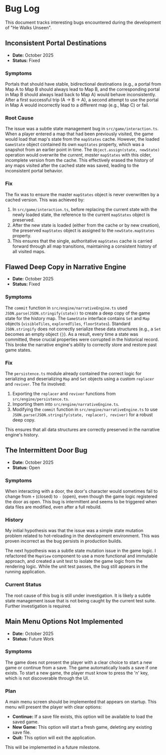 # Bug Log

This document tracks interesting bugs encountered during the development of "He Walks Unseen".

## Inconsistent Portal Destinations

-   **Date:** October 2025
-   **Status:** Fixed

### Symptoms

Portals that should have stable, bidirectional destinations (e.g., a portal from Map A to Map B should always lead to Map B, and the corresponding portal in Map B should always lead back to Map A) would behave inconsistently. After a first successful trip (A -> B -> A), a second attempt to use the portal in Map A would incorrectly lead to a different map (e.g., Map C) or fail.

### Root Cause

The issue was a subtle state management bug in `src/game/interaction.ts`. When a player entered a map that had been previously visited, the game would load that map's state from the `mapStates` cache. However, the loaded `GameState` object contained its own `mapStates` property, which was a snapshot from an earlier point in time. The `Object.assign(state, newState)` operation would overwrite the *current, master* `mapStates` with this older, incomplete version from the cache. This effectively erased the history of any maps visited after the cached state was saved, leading to the inconsistent portal behavior.

### Fix

The fix was to ensure the master `mapStates` object is never overwritten by a cached version. This was achieved by:
1. In `src/game/interaction.ts`, before replacing the current state with the newly loaded state, the reference to the current `mapStates` object is preserved.
2. After the new state is loaded (either from the cache or by new creation), the preserved `mapStates` object is assigned to the `newState.mapStates` property.
3. This ensures that the single, authoritative `mapStates` cache is carried forward through all map transitions, maintaining a consistent history of all visited maps.

## Flawed Deep Copy in Narrative Engine

-   **Date:** October 2025
-   **Status:** Fixed

### Symptoms

The `commit` function in `src/engine/narrativeEngine.ts` used `JSON.parse(JSON.stringify(state))` to create a deep copy of the game state for the history map. The `GameState` interface contains `Set` and `Map` objects (`visibleTiles`, `exploredTiles`, `floorStates`). Standard `JSON.stringify` does not correctly serialize these data structures (e.g., a `Set` becomes an empty object `{}`). As a result, every time a state was committed, these crucial properties were corrupted in the historical record. This broke the narrative engine's ability to correctly store and restore past game states.

### Fix

The `persistence.ts` module already contained the correct logic for serializing and deserializing `Map` and `Set` objects using a custom `replacer` and `reviver`. The fix involved:
1. Exporting the `replacer` and `reviver` functions from `src/engine/persistence.ts`.
2. Importing them into `src/engine/narrativeEngine.ts`.
3. Modifying the `commit` function in `src/engine/narrativeEngine.ts` to use `JSON.parse(JSON.stringify(state, replacer), reviver)` for a robust deep copy.

This ensures that all data structures are correctly preserved in the narrative engine's history.

## The Intermittent Door Bug

-   **Date:** October 2025
-   **Status:** Open

### Symptoms

When interacting with a door, the door's character would sometimes fail to change from `+` (closed) to `-` (open), even though the game logic registered the door as open. This bug is intermittent and seems to be triggered when data files are modified, even after a full rebuild.

### History

My initial hypothesis was that the issue was a simple state mutation problem related to hot-reloading in the development environment. This was proven incorrect as the bug persists in production builds.

The next hypothesis was a subtle state mutation issue in the game logic. I refactored the `MapView` component to use a more functional and immutable approach, and created a unit test to isolate the game logic from the rendering logic. While the unit test passes, the bug still appears in the running application.

### Current Status

The root cause of this bug is still under investigation. It is likely a subtle state management issue that is not being caught by the current test suite. Further investigation is required.

## Main Menu Options Not Implemented

-   **Date:** October 2025
-   **Status:** Future Work

### Symptoms

The game does not present the player with a clear choice to start a new game or continue from a save. The game automatically loads a save if one exists. To start a new game, the player must know to press the 'n' key, which is not discoverable through the UI.

### Plan

A main menu screen should be implemented that appears on startup. This menu will present the player with clear options:

- **Continue:** If a save file exists, this option will be available to load the saved game.
- **New Game:** This option will start a fresh game, deleting any existing save file.
- **Quit:** This option will exit the application.

This will be implemented in a future milestone.